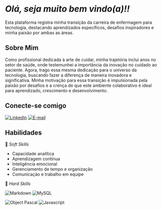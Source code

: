 # *Olá, seja muito bem vindo(a)!!*

  Esta plataforma registra minha transição da carreira de enfermagem para tecnologia, destacando aprendizados específicos, desafios inspiradores e minha paixão por ambas as áreas.

  ## Sobre Mim
   Como profissional dedicada à arte de cuidar, minha trajetória inclui anos no setor de saúde, onde testemunhei a importância da inovação no cuidado ao paciente. Agora, trago essa mesma dedicação para o universo da tecnologia, buscando fazer a diferença de maneira inovadora e significativa. Minha motivação para essa transição é impulsionada pela paixão por desafios e a crença de que este ambiente colaborativo é ideal para aprendizado, crescimento e desenvolvimento.

  ## Conecte-se comigo
  [![LinkedIn](https://img.shields.io/badge/LinkedIn-000?style=for-the-badge&logo=linkedin&logoColor=0E76A8)](https://www.linkedin.com/in/jessica-souza03/) [![E-mail](https://img.shields.io/badge/-Email-000?style=for-the-badge&logo=microsoft-gmailk&logoColor=007BFF)](mailto:jessicassouza.web@gmail.com) 
  
  ## Habilidades

  📌 *Soft Skills* 

  * Capacidade analítica                         
  * Aprendizagem contínua                        
  * Inteligência emocional
  * Gerenciamento de tempo e organização
  * Comunicação e trabalho em equipe
 
 📌 *Hard Skills* 

![Markdown](https://img.shields.io/badge/Markdown-000?style=for-the-badge&logo=markdown)  ![MySQL](https://img.shields.io/badge/MySQL-000?style=for-the-badge&logo=mysql&logoColor=005C84)

![Object Pascal](https://img.shields.io/badge/Object-Pascal-000?style=for-the-badge&logo=&logoColor=777884)  ![Javascript](https://img.shields.io/badge/Javascript-000?style=for-the-badge&logo=&logoColor=777884)






